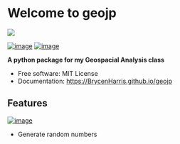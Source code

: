 # Welcome to geojp
![](https://oyster.ignimgs.com/wordpress/stg.ign.com/2013/04/JurassicPark_040413_1600.jpg?width=1920)


[![image](https://img.shields.io/pypi/v/geojp.svg)](https://pypi.python.org/pypi/geojp)
[![image](https://img.shields.io/conda/vn/conda-forge/geojp.svg)](https://anaconda.org/conda-forge/geojp)



**A python package for my Geospacial Analysis class**


-   Free software: MIT License
-   Documentation: https://BrycenHarris.github.io/geojp
    

## Features
[![image](https://colab.research.google.com/assets/colab-badge.svg)](https://colab.research.google.com/drive/1ACdkkGf42pxVr_FYClmFkHEVHVkgtMlu#scrollTo=iyQ_0vYVtNwV)
-   Generate random numbers